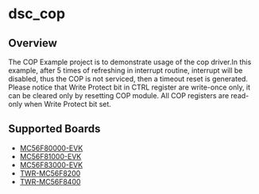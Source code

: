 # dsc_cop

## Overview
The COP Example project is to demonstrate usage of the cop driver.In
this example, after 5 times of refreshing in interrupt routine, interrupt will
be disabled, thus the COP is not serviced, then a timeout reset is generated.
Please notice that Write Protect bit in CTRL register are write-once only, it can be cleared only by resetting COP module.
All COP registers are read-only when Write Protect bit set.

## Supported Boards
- [MC56F80000-EVK](../../_boards/mc56f80000evk/driver_examples/cop/example_board_readme.md)
- [MC56F81000-EVK](../../_boards/mc56f81000evk/driver_examples/cop/example_board_readme.md)
- [MC56F83000-EVK](../../_boards/mc56f83000evk/driver_examples/cop/example_board_readme.md)
- [TWR-MC56F8200](../../_boards/twrmc56f8200/driver_examples/cop/example_board_readme.md)
- [TWR-MC56F8400](../../_boards/twrmc56f8400/driver_examples/cop/example_board_readme.md)
